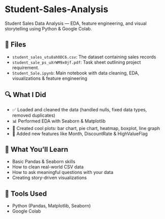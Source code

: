 # Student-Sales-Analysis
Student Sales Data Analysis — EDA, feature engineering, and visual storytelling using Python &amp; Google Colab.

## 📁 Files

- `student_sales_utu8ah0DC6.csv`: The dataset containing sales records
- `student_sale_ps_uXrWM9x0jf.pdf`: Task sheet outlining project requirement.
- `Student_Sale.ipynb`: Main notebook with data cleaning, EDA, visualizations & feature engineering


## 🔍 What I Did

- ✅ Loaded and cleaned the data (handled nulls, fixed data types, removed duplicates)
- 📊 Performed EDA with Seaborn & Matplotlib
- 🎨 Created cool plots: bar chart, pie chart, heatmap, boxplot, line graph
- 🔧 Added new features like Month, DiscountRate & HighValueFlag

## 🔮 What You’ll Learn

- Basic Pandas & Seaborn skills
- How to clean real-world CSV data
- How to ask meaningful questions with your data
- Creating story-driven visualizations

## 🚀 Tools Used

- Python (Pandas, Matplotlib, Seaborn)
- Google Colab
